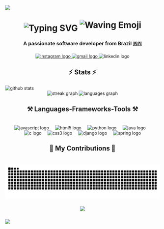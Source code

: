 <img src="https://capsule-render.vercel.app/api?type=waving&height=300&color=timeAuto&text=Welcome!&section=header&reversal=false&animation=twinkling&textBg=false" />

<h1 align="center">
  <img src="https://readme-typing-svg.demolab.com?font=Righteous&weight=500&size=35&pause=1000&color=158CF7&center=true&vCenter=true&width=435&lines=Hi+there!;I'm+Diogo+!" alt="Typing SVG" />
  <img src="https://user-images.githubusercontent.com/74038190/216120981-b9507c36-0e04-4469-8e27-c99271b45ba5.png" alt="Waving Emoji" height="40" style="position: relative; top: -10px;"/>
</h1>


###

<h3 align="center">A passionate software developer from Brazil 🇧🇷</h3>

###

<div align="center">
  <a href="https://www.instagram.com/diggo.aug/" target="_blank">
    <img src="https://img.shields.io/static/v1?message=Instagram&logo=instagram&label=&color=E4405F&logoColor=white&labelColor=&style=for-the-badge" height="35" alt="instagram logo"  />
  </a>
  <a href="mailto:diogoaug16@gmail.com" target="_blank">
    <img src="https://img.shields.io/static/v1?message=Gmail&logo=gmail&label=&color=D14836&logoColor=white&labelColor=&style=for-the-badge" height="35" alt="gmail logo"  />
  </a>
  <img src="https://img.shields.io/static/v1?message=LinkedIn&logo=linkedin&label=&color=0077B5&logoColor=white&labelColor=&style=for-the-badge" height="35" alt="linkedin logo"  />
</div>

###

<h2 align="center">⚡ Stats ⚡</h2>

###

<picture decoding="async" loading="lazy">
  <source media="(prefers-color-scheme: light)" srcset="https://pixel-profile.vercel.app/api/github-stats?username=DiogoAug16&theme=summer">
  <source media="(prefers-color-scheme: dark)" srcset="https://pixel-profile-ui.vercel.app/api/github-stats?username=DiogoAug16&screen_effect=true&include_all_commits=true&pixelate_avatar=true&theme=fuji&theme=fuji&color=%23313638FF">
  <img alt="github stats" src="https://pixel-profile-ui.vercel.app/api/github-stats?username=DiogoAug16&screen_effect=true&include_all_commits=true&pixelate_avatar=true&theme=fuji&theme=fuji&color=%23313638FF">
</picture>

<div align="center">
<!--   <img src="https://github-readme-stats.vercel.app/api?username=DiogoAug16&hide_title=false&hide_rank=false&show_icons=true&include_all_commits=true&count_private=true&disable_animations=false&theme=dracula&locale=en&hide_border=false" height="150" alt="stats graph"  /> -->
  <img src="https://streak-stats.demolab.com?user=DiogoAug16&locale=en&mode=daily&theme=dracula&hide_border=false&border_radius=5&date_format=j/n%5B/Y%5D" height="150" alt="streak graph"  />
  <img src="https://github-readme-stats.vercel.app/api/top-langs?username=DiogoAug16&locale=en&hide_title=false&layout=compact&card_width=320&langs_count=5&theme=dracula&hide_border=false" height="150" alt="languages graph"  />
</div>

###

<h2 align="center">⚒️ Languages-Frameworks-Tools ⚒️</h2>

###

<br clear="both">

<div align="center">
  <img src="https://skillicons.dev/icons?i=js" height="30" alt="javascript logo"  />
  <img width="12" />
  <img src="https://skillicons.dev/icons?i=html" height="30" alt="html5 logo"  />
  <img width="12" />
  <img src="https://skillicons.dev/icons?i=py" height="30" alt="python logo"  />
  <img width="12" />
  <img src="https://skillicons.dev/icons?i=java" height="30" alt="java logo"  />
  <img width="12" />
  <img src="https://skillicons.dev/icons?i=c" height="30" alt="c logo"  />
  <img width="12" />
  <img src="https://skillicons.dev/icons?i=css" height="30" alt="css3 logo"  />
  <img width="12" />
  <img src="https://skillicons.dev/icons?i=django" height="30" alt="django logo"  />
  <img width="12" />
  <img src="https://skillicons.dev/icons?i=spring" height="30" alt="spring logo"  />
</div>

###

<h2 align="center">🐍 My Contributions 🐍</h2>

###

<br clear="both">

<img src="https://raw.githubusercontent.com/DiogoAug16/DiogoAug16/output/snake.svg" alt="Snake animation" />

###

<div align="center">
  <img src="https://visitor-badge.laobi.icu/badge?page_id=DiogoAug16.DiogoAug16&"  />
</div>

###
<img src="https://capsule-render.vercel.app/api?type=waving&height=300&color=timeAuto&section=footer" />
